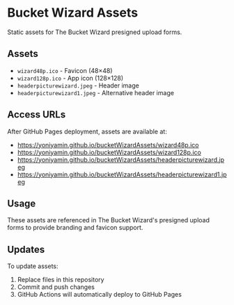 # Bucket Wizard Assets

Static assets for The Bucket Wizard presigned upload forms.

## Assets

- `wizard48p.ico` - Favicon (48×48)
- `wizard128p.ico` - App icon (128×128)
- `headerpicturewizard.jpeg` - Header image
- `headerpicturewizard1.jpeg` - Alternative header image

## Access URLs

After GitHub Pages deployment, assets are available at:
- https://yoniyamin.github.io/bucketWizardAssets/wizard48p.ico
- https://yoniyamin.github.io/bucketWizardAssets/wizard128p.ico
- https://yoniyamin.github.io/bucketWizardAssets/headerpicturewizard.jpeg
- https://yoniyamin.github.io/bucketWizardAssets/headerpicturewizard1.jpeg

## Usage

These assets are referenced in The Bucket Wizard's presigned upload forms to provide branding and favicon support.

## Updates

To update assets:
1. Replace files in this repository
2. Commit and push changes
3. GitHub Actions will automatically deploy to GitHub Pages